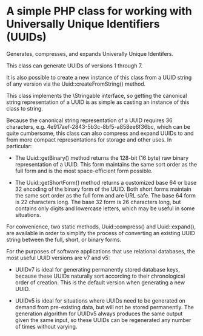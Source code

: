 # A simple PHP class for working with Universally Unique Identifiers (UUIDs)

Generates, compresses, and expands Univerally Unique Identifers.

This class can generate UUIDs of versions 1 through 7.

It is also possible to create a new instance of this class from a UUID string
of any version via the Uuid::createFromString() method.

This class implements the \Stringable interface, so getting the canonical
string representation of a UUID is as simple as casting an instance of this
class to string.

Because the canonical string representation of a UUID requires 36 characters,
e.g. 4e917aef-2843-5b3c-8bf5-a858ee6f36bc, which can be quite cumbersome,
this class can also compress and expand UUIDs to and from more compact
representations for storage and other uses. In particular:

 - The Uuid::getBinary() method returns the 128-bit (16 byte) raw binary
   representation of a UUID. This form maintains the same sort order as the
   full form and is the most space-efficient form possible.

 - The Uuid::getShortForm() method returns a customized base 64 or base 32
   encoding of the binary form of the UUID. Both short forms maintain the
   same sort order as the full form and are URL safe. The base 64 form is 22
   characters long. The base 32 form is 26 characters long, but contains only
   digits and lowercase letters, which may be useful in some situations.

For convenience, two static methods, Uuid::compress() and Uuid::expand(), are
available in order to simplify the process of converting an existing UUID
string between the full, short, or binary forms.

For the purposes of software applications that use relational databases, the
most useful UUID versions are v7 and v5:

 - UUIDv7 is ideal for generating permanently stored database keys, because
   these UUIDs naturally sort according to their chronological order of
   creation. This is the default version when generating a new UUID.

 - UUIDv5 is ideal for situations where UUIDs need to be generated on demand
   from pre-existing data, but will not be stored permanently. The generation
   algorithm for UUIDv5 always produces the same output given the same input,
   so these UUIDs can be regenerated any number of times without varying.
